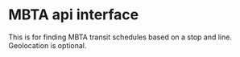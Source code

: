 # MBTA api interface
This is for finding MBTA transit schedules based on a stop and line.
Geolocation is optional.
